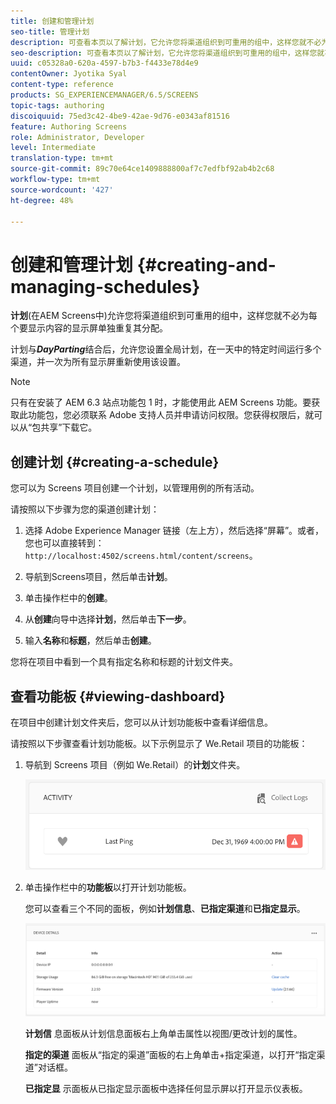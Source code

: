```yaml
---
title: 创建和管理计划
seo-title: 管理计划
description: 可查看本页以了解计划，它允许您将渠道组织到可重用的组中，这样您就不必为每个要显示内容的显示屏单独重复其分配。
seo-description: 可查看本页以了解计划，它允许您将渠道组织到可重用的组中，这样您就不必为每个要显示内容的显示屏单独重复其分配。
uuid: c05328a0-620a-4597-b7b3-f4433e78d4e9
contentOwner: Jyotika Syal
content-type: reference
products: SG_EXPERIENCEMANAGER/6.5/SCREENS
topic-tags: authoring
discoiquuid: 75ed3c42-4be9-42ae-9d76-e0343af81516
feature: Authoring Screens
role: Administrator, Developer
level: Intermediate
translation-type: tm+mt
source-git-commit: 89c70e64ce1409888800af7c7edfbf92ab4b2c68
workflow-type: tm+mt
source-wordcount: '427'
ht-degree: 48%

---
```



# 创建和管理计划 {#creating-and-managing-schedules}

**计划**(在AEM Screens中)允许您将渠道组织到可重用的组中，这样您就不必为每个要显示内容的显示屏单独重复其分配。

计划与&#x200B;***DayParting***&#x200B;结合后，允许您设置全局计划，在一天中的特定时间运行多个渠道，并一次为所有显示屏重新使用该设置。

>[!NOTE]
>
>只有在安装了 AEM 6.3 站点功能包 1 时，才能使用此 AEM Screens 功能。要获取此功能包，您必须联系 Adobe 支持人员并申请访问权限。您获得权限后，就可以从“包共享”下载它。

## 创建计划 {#creating-a-schedule}

您可以为 Screens 项目创建一个计划，以管理用例的所有活动。

请按照以下步骤为您的渠道创建计划：

1. 选择 Adobe Experience Manager 链接（左上方），然后选择“屏幕”。或者，您也可以直接转到：`http://localhost:4502/screens.html/content/screens`。
1. 导航到Screens项目，然后单击&#x200B;**计划**。
1. 单击操作栏中的&#x200B;**创建**。
1. 从&#x200B;**创建**&#x200B;向导中选择&#x200B;**计划**，然后单击&#x200B;**下一步**。

1. 输入&#x200B;**名称**&#x200B;和&#x200B;**标题**，然后单击&#x200B;**创建**。

您将在项目中看到一个具有指定名称和标题的计划文件夹。


## 查看功能板  {#viewing-dashboard}

在项目中创建计划文件夹后，您可以从计划功能板中查看详细信息。

请按照以下步骤查看计划功能板。以下示例显示了 We.Retail 项目的功能板：

1. 导航到 Screens 项目（例如 We.Retail）的&#x200B;**计划**&#x200B;文件夹。

   ![chlimage_1](assets/chlimage_1.png)

1. 单击操作栏中的&#x200B;**功能板**&#x200B;以打开计划功能板。

   您可以查看三个不同的面板，例如&#x200B;**计划信息**、**已指定渠道**&#x200B;和&#x200B;**已指定显示**。

   ![chlimage_1-1](assets/chlimage_1-1.png)

   **计划信** 息面板从计划信息面板右上角单击属性以视图/更改计划的属性。

   **指定的渠道** 面板从“指定的渠道”面板的右上角单击+指定渠道，以打开“指定渠道”对话框。

   **已指定显** 示面板从已指定显示面板中选择任何显示屏以打开显示仪表板。

